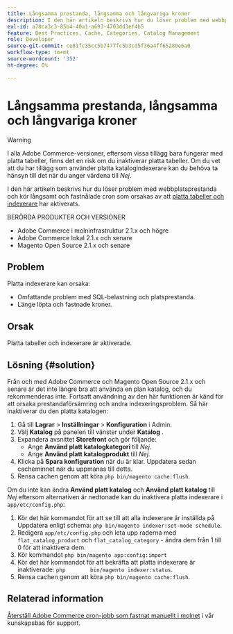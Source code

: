 ```yaml
---
title: Långsamma prestanda, långsamma och långvariga kroner
description: I den här artikeln beskrivs hur du löser problem med webbplatsprestanda och tar lång tid att köra och stoppa kroner som orsakas av att platta tabeller och indexerare har aktiverats.
exl-id: a78ca3c3-85b4-40a1-a693-4703dd3ef4b5
feature: Best Practices, Cache, Categories, Catalog Management
role: Developer
source-git-commit: ce81fc35cc5b7477fc5b3cd5f36a4ff65280e6a0
workflow-type: tm+mt
source-wordcount: '352'
ht-degree: 0%

---
```


# Långsamma prestanda, långsamma och långvariga kroner

>[!WARNING]
>
>I alla Adobe Commerce-versioner, eftersom vissa tillägg bara fungerar med platta tabeller, finns det en risk om du inaktiverar platta tabeller. Om du vet att du har tillägg som använder platta katalogindexerare kan du behöva ta hänsyn till det när du anger värdena till *Nej*.

I den här artikeln beskrivs hur du löser problem med webbplatsprestanda och kör långsamt och fastnålade cron som orsakas av att [platta tabeller och indexerare](https://docs.magento.com/m2/ce/user_guide/catalog/catalog-flat.html) har aktiverats.

BERÖRDA PRODUKTER OCH VERSIONER

* Adobe Commerce i molninfrastruktur 2.1.x och högre
* Adobe Commerce lokal 2.1.x och senare
* Magento Open Source 2.1.x och senare

## Problem

Platta indexerare kan orsaka:

* Omfattande problem med SQL-belastning och platsprestanda.
* Länge löpta och fastnade kroner.

## Orsak

Platta tabeller och indexerare är aktiverade.

## Lösning {#solution}

Från och med Adobe Commerce och Magento Open Source 2.1.x och senare är det inte längre bra att använda en plan katalog, och du rekommenderas inte. Fortsatt användning av den här funktionen är känd för att orsaka prestandaförsämring och andra indexeringsproblem. Så här inaktiverar du den platta katalogen:

1. Gå till **Lagrar** > **Inställningar** > **Konfiguration** i Admin.
1. Välj **Katalog** på panelen till vänster under **Katalog** .
1. Expandera avsnittet **Storefront** och gör följande:
   * Ange **Använd platt katalogkategori** till *Nej*.
   * Ange **Använd platt katalogprodukt** till *Nej*.
1. Klicka på **Spara konfiguration** när du är klar. Uppdatera sedan cacheminnet när du uppmanas till detta.
1. Rensa cachen genom att köra `php bin/magento cache:flush`.

Om du inte kan ändra **Använd platt katalog** och **Använd platt katalog** till *Nej* eftersom alternativen är nedtonade kan du inaktivera platta indexerare i `app/etc/config.php`:

1. Kör det här kommandot för att se till att alla indexerare är inställda på Uppdatera enligt schema: `php bin/magento indexer:set-mode schedule`.
1. Redigera `app/etc/config.php` och leta upp raderna med `flat_catalog_product` och `flat_catalog_category` - ändra dem från 1 till 0 för att inaktivera dem.
1. Kör kommandot `php bin/magento app:config:import`
1. Kör det här kommandot för att bekräfta att platta indexerare är inaktiverade: `php        bin/magento indexer:status`.
1. Rensa cachen genom att köra `php bin/magento cache:flush`.

## Relaterad information

[Återställ Adobe Commerce cron-jobb som fastnat manuellt i molnet](/help/how-to/general/reset-stuck-magento-cron-jobs-manually-on-cloud.md) i vår kunskapsbas för support.
